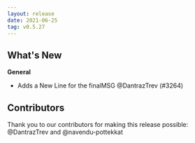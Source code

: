 ```yaml
---
layout: release
date: 2021-06-25
tag: v0.5.27
---
```


## What's New
**General**
- Adds a New Line for the finalMSG @DantrazTrev (#3264)

## Contributors

Thank you to our contributors for making this release possible:
@DantrazTrev and @navendu-pottekkat
 
